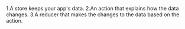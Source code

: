 1.A store keeps your app's data.
2.An action that explains how the data changes.
3.A reducer that makes the changes to the data based on the action.